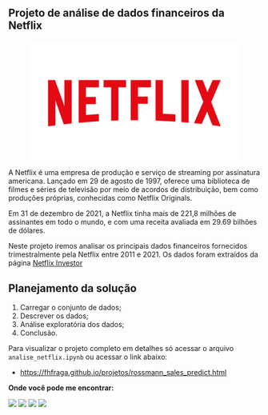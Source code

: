 
## Projeto de análise de dados financeiros da Netflix

<figure>
  <img src="./imagens/logo.png " alt="Figura 1" />
</figure>

A Netflix é uma empresa de produção e serviço de streaming por assinatura americana. Lançado em 29 de agosto de 1997, oferece uma biblioteca de filmes e séries de televisão por meio de acordos de distribuição, bem como produções próprias, conhecidas como Netflix Originals.

Em 31 de dezembro de 2021, a Netflix tinha mais de 221,8 milhões de assinantes em todo o mundo, e com uma receita avaliada em 29.69 bilhões de dólares.

Neste projeto iremos analisar os principais dados financeiros fornecidos trimestralmente pela Netflix entre 2011 e 2021. Os dados foram extraídos da página [Netflix Investor](https://ir.netflix.net/ir-overview/profile/default.aspx)

## Planejamento da solução
1. Carregar o conjunto de dados;
2. Descrever os dados;
3. Análise exploratória dos dados;
4. Conclusão.

Para visualizar o projeto completo em detalhes só acessar o arquivo `analise_netflix.ipynb` ou acessar o link abaixo:

* https://fhfraga.github.io/projetos/rossmann_sales_predict.html

**Onde você pode me encontrar:**
<p align="center">
<div style="display: inline_block"> 
  <a href="https://www.linkedin.com/in/fhfraga/" target="_blank"><img src="https://img.shields.io/badge/-LinkedIn-%230077B5?style=for-the-badge&logo=linkedin&logoColor=white" target="_blank"></a> 
  <a href="https://fhfraga.github.io/" target="_blank"><img src="https://img.shields.io/badge/portfolio-000000?style=for-the-badge&logo=About.me&logoColor=white" target="_blank"></a> 
  <a href = "mailto:f.henrique.fraga@gmail.com"><img src="https://img.shields.io/badge/Gmail-D14836?style=for-the-badge&logo=gmail&logoColor=white" target="_blank"></a>
    <a href = "https://github.com/fhfraga"><img src="https://img.shields.io/badge/GitHub-black?style=for-the-badge&logo=github&logoColor=white" target="_blank"></a>
</div>
</p>
